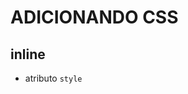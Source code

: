 # ADICIONANDO CSS

## inline
* atributo `style`

## <style>
* tag html que irá conter o css

## <link>
* arquivo css externo

## @import 
* arquivo css externo